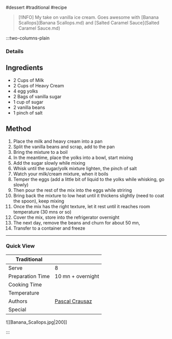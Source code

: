 #dessert #traditional #recipe

> [!INFO]
> My take on vanilla ice cream. Goes awesome with [Banana Scallops](Banana Scallops.md) and [Salted Caramel Sauce](Salted Caramel Sauce.md)

:::two-columns-plain

### Details
## Ingredients

- 2 Cups of Milk
- 2 Cups of Heavy Cream
- 4 egg yolks
- 2 Bags of vanilla sugar
- 1 cup of sugar
- 2 vanilla beans
- 1 pinch of salt


## Method

1. Place the milk and heavy cream into a pan
2. Split the vanilla beans and scrap, add to the pan
3. Bring the mixture to a boil
4. In the meantime, place the yolks into a bowl, start mixing
5. Add the sugar slowly while mixing
6. Whisk until the sugar/yolk mixture lighten, the pinch of salt
7. Watch your milk/cream mixture, when it boils
8. Temper the eggs (add a little bit of liquid to the yolks while whisking, go slowly)
9. Then pour the rest of the mix into the eggs while striring
10. Bring back the mixture to low heat until it thickens slightly (need to coat the spoon), keep mixing
11. Once the mix has the right texture, let it rest until it reaches room temperature (30 mns or so)
12. Cover the mix, store into the refrigerator overnight
13. The next day, remove the beans and churn for about 50 mn, 
14. Transfer to a container and freeze

* * *




### Quick View
| Traditional      |                                                |
| ---------------- | ---------------------------------------------- |
| Serve            | 8                                              |
| Preparation Time | 10 mn + overnight                              |
| Cooking Time     |                                                |
| Temperature      |                                                |
| Authors          | [Pascal Crausaz](mailto:pascal@askpascal.com)  |
| Special          |                                                |

![[Banana_Scallops.jpg|200]]

:::

